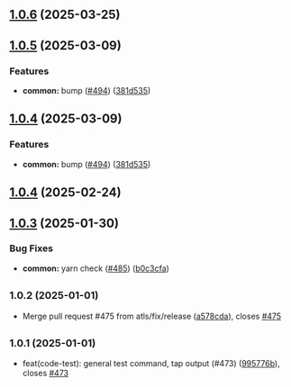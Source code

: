 ## [1.0.6](https://github.com/atls/raijin/compare/@atls/yarn-plugin-checks@1.0.5...@atls/yarn-plugin-checks@1.0.6) (2025-03-25)

## [1.0.5](https://github.com/atls/raijin/compare/@atls/yarn-plugin-checks@1.0.4...@atls/yarn-plugin-checks@1.0.5) (2025-03-09)

### Features

- **common:** bump ([#494](https://github.com/atls/raijin/issues/494)) ([381d535](https://github.com/atls/raijin/commit/381d5357c2818e157330933edb9256936d251ca3))

## [1.0.4](https://github.com/atls/raijin/compare/@atls/yarn-plugin-checks@1.0.4...@atls/yarn-plugin-checks@1.0.4) (2025-03-09)

### Features

- **common:** bump ([#494](https://github.com/atls/raijin/issues/494)) ([381d535](https://github.com/atls/raijin/commit/381d5357c2818e157330933edb9256936d251ca3))

## [1.0.4](https://github.com/atls/raijin/compare/@atls/yarn-plugin-checks@1.0.3...@atls/yarn-plugin-checks@1.0.4) (2025-02-24)

## [1.0.3](https://github.com/atls/raijin/compare/@atls/yarn-plugin-checks@1.0.2...@atls/yarn-plugin-checks@1.0.3) (2025-01-30)

### Bug Fixes

- **common:** yarn check ([#485](https://github.com/atls/raijin/issues/485)) ([b0c3cfa](https://github.com/atls/raijin/commit/b0c3cfad8f559c55691ca733c7a3a7b3cd00c4d8))

## <small>1.0.2 (2025-01-01)</small>

- Merge pull request #475 from atls/fix/release ([a578cda](https://github.com/atls/raijin/commit/a578cda)), closes [#475](https://github.com/atls/raijin/issues/475)

## <small>1.0.1 (2025-01-01)</small>

- feat(code-test): general test command, tap output (#473) ([995776b](https://github.com/atls/raijin/commit/995776b)), closes [#473](https://github.com/atls/raijin/issues/473)
